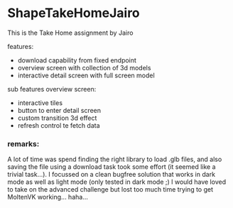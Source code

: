 # ShapeTakeHomeJairo

This is the Take Home assignment by Jairo

features:

- download capability from fixed endpoint
- overview screen with collection of 3d models
- interactive detail screen with full screen model

sub features overview screen:

- interactive tiles 
- button to enter detail screen
- custom transition 3d effect
- refresh control te fetch data

### remarks:
 A lot of time was spend finding the right library to load .glb files, and also saving the file using a download task took some effort (it seemed like a trivial task...). I focussed on a clean bugfree solution that works in dark mode as well as light mode (only tested in dark mode ;) I would have loved to take on the advanced challenge but lost too much time trying to get MoltenVK working... haha...

